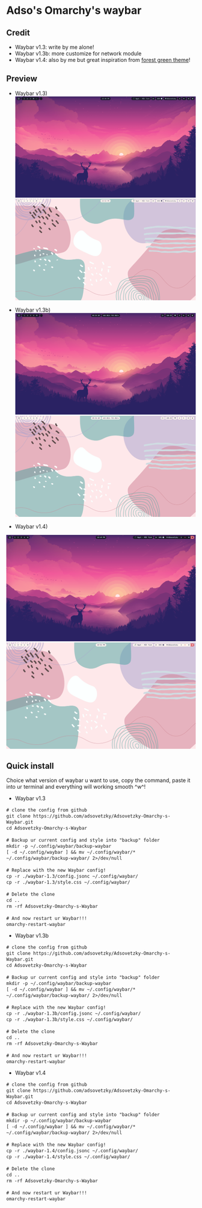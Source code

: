 # Adso's Omarchy's waybar

## Credit

* Waybar v1.3: write by me alone!
* Waybar v1.3b: more customize for network module
* Waybar v1.4: also by me but great inspiration from [forest green theme](https://github.com/abhijeet-swami/omarchy-forest-green-theme/tree/main)!


## Preview

* Waybar v1.3)
![Waybar 1.3](image/image.png)
![Waybar 1.3](image/image3.png)

* Waybar v1.3b)
![Waybar 1.3b](image/image5.png)
![Waybar 1.3b](image/image6.png)

* Waybar v1.4)

![Waybar 1.4](image/image2.png)
![Waybar 1.4](image/image4.png)

## Quick install

Choice what version of waybar u want to use, copy the command, paste it into ur terminal and everything will working smooth ^w^!

* Waybar v1.3
```
# clone the config from github
git clone https://github.com/adsovetzky/Adsovetzky-Omarchy-s-Waybar.git
cd Adsovetzky-Omarchy-s-Waybar

# Backup ur current config and style into "backup" folder
mkdir -p ~/.config/waybar/backup-waybar
[ -d ~/.config/waybar ] && mv ~/.config/waybar/* ~/.config/waybar/backup-waybar/ 2>/dev/null

# Replace with the new Waybar config!
cp -r ./waybar-1.3/config.jsonc ~/.config/waybar/
cp -r ./waybar-1.3/style.css ~/.config/waybar/

# Delete the clone
cd ..
rm -rf Adsovetzky-Omarchy-s-Waybar

# And now restart ur Waybar!!!
omarchy-restart-waybar

```

* Waybar v1.3b
```
# clone the config from github
git clone https://github.com/adsovetzky/Adsovetzky-Omarchy-s-Waybar.git
cd Adsovetzky-Omarchy-s-Waybar

# Backup ur current config and style into "backup" folder
mkdir -p ~/.config/waybar/backup-waybar
[ -d ~/.config/waybar ] && mv ~/.config/waybar/* ~/.config/waybar/backup-waybar/ 2>/dev/null

# Replace with the new Waybar config!
cp -r ./waybar-1.3b/config.jsonc ~/.config/waybar/
cp -r ./waybar-1.3b/style.css ~/.config/waybar/

# Delete the clone
cd ..
rm -rf Adsovetzky-Omarchy-s-Waybar

# And now restart ur Waybar!!!
omarchy-restart-waybar

```

* Waybar v1.4
```
# clone the config from github
git clone https://github.com/adsovetzky/Adsovetzky-Omarchy-s-Waybar.git
cd Adsovetzky-Omarchy-s-Waybar

# Backup ur current config and style into "backup" folder
mkdir -p ~/.config/waybar/backup-waybar
[ -d ~/.config/waybar ] && mv ~/.config/waybar/* ~/.config/waybar/backup-waybar/ 2>/dev/null

# Replace with the new Waybar config!
cp -r ./waybar-1.4/config.jsonc ~/.config/waybar/
cp -r ./waybar-1.4/style.css ~/.config/waybar/

# Delete the clone
cd ..
rm -rf Adsovetzky-Omarchy-s-Waybar

# And now restart ur Waybar!!!
omarchy-restart-waybar

```
